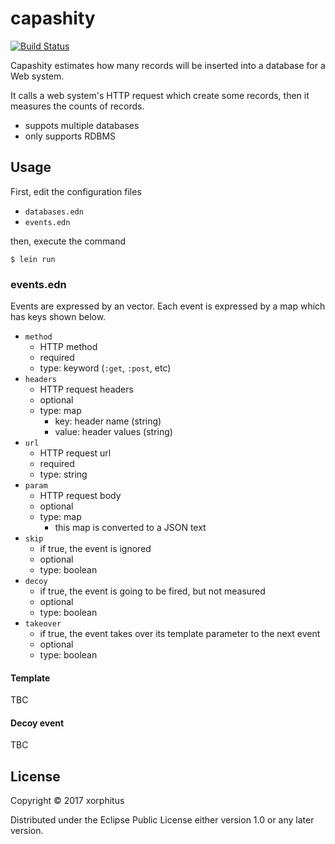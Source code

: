 # capashity

[![Build Status](https://travis-ci.org/xorphitus/capashity.svg?branch=master)](https://travis-ci.org/xorphitus/capashity)

Capashity estimates how many records will be inserted into a database for a Web system.

It calls a web system's HTTP request  which create some records, then it measures the counts of records.

* suppots multiple databases
* only supports RDBMS

## Usage

First, edit the configuration files

* `databases.edn`
* `events.edn`

then, execute the command

```
$ lein run
```

### events.edn

Events are expressed by an vector.
Each event is expressed by a map which has keys shown below.

* `method`
  * HTTP method
  * required
  * type: keyword (`:get`, `:post`, etc)
* `headers`
  * HTTP request headers
  * optional
  * type: map
    * key: header name (string)
    * value: header values (string)
* `url`
  * HTTP request url
  * required
  * type: string
* `param`
  * HTTP request body
  * optional
  * type: map
    * this map is converted to a JSON text
* `skip`
  * if true, the event is ignored
  * optional
  * type: boolean
* `decoy`
  * if true, the event is going to be fired, but not measured
  * optional
  * type: boolean
* `takeover`
  * if true, the event takes over its template parameter to the next event
  * optional
  * type: boolean

#### Template

TBC

#### Decoy event

TBC

## License

Copyright © 2017 xorphitus

Distributed under the Eclipse Public License either version 1.0 or any later version.
